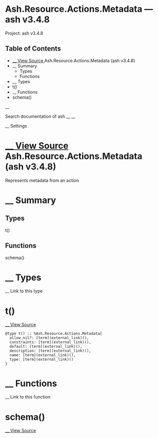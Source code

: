 # Ash.Resource.Actions.Metadata — ash v3.4.8

Project: ash v3.4.8

## Table of Contents

- [ __ View Source ](external_link) Ash.Resource.Actions.Metadata (ash v3.4.8)
- __ Summary
  - Types
  - Functions
- __ Types
- t()
- __ Functions
- schema()

__

Search documentation of ash __ __

__ Settings

#  [ __ View Source ](external_link) Ash.Resource.Actions.Metadata (ash v3.4.8)

Represents metadata from an action

#  __ Summary

##  Types

t()

##  Functions

schema()

#  __ Types

__ Link to this type

# t()

[ __ View Source ](external_link)
    
    
    @type t() :: %Ash.Resource.Actions.Metadata{
      allow_nil?: [term](external_link)(),
      constraints: [term](external_link)(),
      default: [term](external_link)(),
      description: [term](external_link)(),
      name: [term](external_link)(),
      type: [term](external_link)()
    }

#  __ Functions

__ Link to this function

# schema()

[ __ View Source ](external_link)

